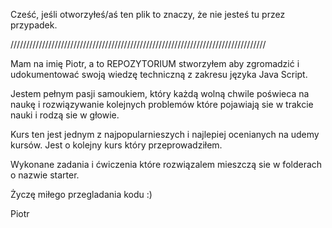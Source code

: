 Cześć, jeśli otworzyłeś/aś ten plik to znaczy, że nie jesteś tu przez przypadek.


/////////////////////////////////////////////////////////////////////////////////

Mam na imię Piotr, a to REPOZYTORIUM stworzyłem aby zgromadzić i udokumentować swoją wiedzę techniczną z zakresu języka Java Script. 

Jestem pełnym pasji samoukiem, który każdą wolną chwile poświeca na naukę i rozwiązywanie kolejnych problemów które pojawiają sie w trakcie nauki i rodzą sie w głowie.

Kurs ten jest jednym z najpopularnieszych i najlepiej ocenianych na udemy kursów. Jest o kolejny kurs który przeprowadziłem.

Wykonane zadania i ćwiczenia które rozwiązalem mieszczą sie w folderach o nazwie starter.


Życzę miłego przegladania kodu :)

Piotr
